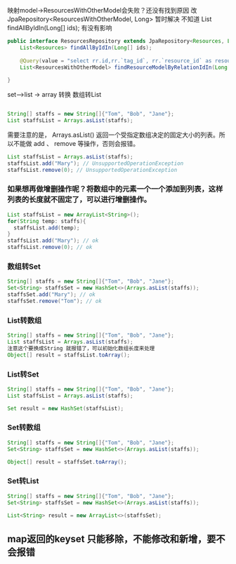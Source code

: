 
映射model->ResourcesWithOtherModel会失败？还没有找到原因
改 JpaRepository<ResourcesWithOtherModel, Long> 暂时解决
不知道  List<Resources> findAllByIdIn(Long[] ids);  有没有影响

```java
public interface ResourcesRepository extends JpaRepository<Resources, Long> {
    List<Resources> findAllByIdIn(Long[] ids);    
     
    @Query(value = "select rr.id,rr.`tag_id`, rr.`resource_id` as resource_real_id,rr.`partner_id`, r.`creator`,r.title,r.description,r.uri,r.payload,r.`discriminator` from resource_relations rr join resources r on r.id = rr.resource_id where rr.id in (?1)", nativeQuery = true)
    List<ResourcesWithOtherModel> findResourceModelByRelationIdIn(Long[] rids);
    
}
```

set-->list -> array
转换
数组转List
```java

String[] staffs = new String[]{"Tom", "Bob", "Jane"};
List staffsList = Arrays.asList(staffs);
```
 
需要注意的是， Arrays.asList() 返回一个受指定数组决定的固定大小的列表。所以不能做 add 、 remove 等操作，否则会报错。

```java
List staffsList = Arrays.asList(staffs);
staffsList.add("Mary"); // UnsupportedOperationException
staffsList.remove(0); // UnsupportedOperationException
```
 
### 如果想再做增删操作呢？将数组中的元素一个一个添加到列表，这样列表的长度就不固定了，可以进行增删操作。

```java
List staffsList = new ArrayList<String>();
for(String temp: staffs){
  staffsList.add(temp);
}
staffsList.add("Mary"); // ok
staffsList.remove(0); // ok
```

### 数组转Set
```java
String[] staffs = new String[]{"Tom", "Bob", "Jane"};
Set<String> staffsSet = new HashSet<>(Arrays.asList(staffs));
staffsSet.add("Mary"); // ok
staffsSet.remove("Tom"); // ok
```

### List转数组
```java
String[] staffs = new String[]{"Tom", "Bob", "Jane"};
List staffsList = Arrays.asList(staffs);
注意这个要换成String 就报错了，可以初始化数组长度来处理
Object[] result = staffsList.toArray();
```

### List转Set
```java
String[] staffs = new String[]{"Tom", "Bob", "Jane"};
List staffsList = Arrays.asList(staffs);

Set result = new HashSet(staffsList);
```

### Set转数组
```java
String[] staffs = new String[]{"Tom", "Bob", "Jane"};
Set<String> staffsSet = new HashSet<>(Arrays.asList(staffs));

Object[] result = staffsSet.toArray();
```

### Set转List
```java
String[] staffs = new String[]{"Tom", "Bob", "Jane"};
Set<String> staffsSet = new HashSet<>(Arrays.asList(staffs));

List<String> result = new ArrayList<>(staffsSet);
```

## map返回的keyset 只能移除，不能修改和新增，要不会报错